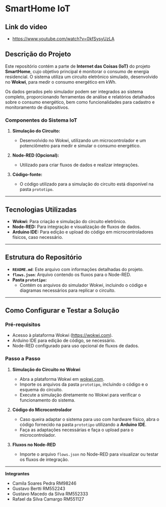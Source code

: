 # SmartHome IoT
## Link do video
- https://www.youtube.com/watch?v=0kfSysyUzLA
## Descrição do Projeto

Este repositório contém a parte de **Internet das Coisas (IoT)** do projeto **SmartHome**, cujo objetivo principal é monitorar o consumo de energia residencial. O sistema utiliza um circuito eletrônico simulado, desenvolvido no **Wokwi**, para medir o consumo energético em kWh.

Os dados gerados pelo simulador podem ser integrados ao sistema completo, proporcionando ferramentas de análise e relatórios detalhados sobre o consumo energético, bem como funcionalidades para cadastro e monitoramento de dispositivos.

### Componentes do Sistema IoT
1. **Simulação do Circuito:**
   - Desenvolvido no Wokwi, utilizando um microcontrolador e um potenciômetro para medir e simular o consumo energético.

2. **Node-RED (Opcional):**
   - Utilizado para criar fluxos de dados e realizar integrações.

3. **Código-fonte:**
   - O código utilizado para a simulação do circuito está disponível na pasta `prototipo`.

---

## Tecnologias Utilizadas
- **Wokwi:** Para criação e simulação do circuito eletrônico.
- **Node-RED:** Para integração e visualização de fluxos de dados.
- **Arduino IDE:** Para edição e upload do código em microcontroladores físicos, caso necessário.

---

## Estrutura do Repositório
- **`README.md`**: Este arquivo com informações detalhadas do projeto.
- **`flows.json`**: Arquivo contendo os fluxos para o Node-RED.
- **Pasta `prototipo`:**
  - Contém os arquivos do simulador Wokwi, incluindo o código e diagramas necessários para replicar o circuito.

---

## Como Configurar e Testar a Solução

### Pré-requisitos
- Acesso à plataforma Wokwi (https://wokwi.com).
- Arduino IDE para edição de código, se necessário.
- Node-RED configurado para uso opcional de fluxos de dados.

### Passo a Passo

1. **Simulação do Circuito no Wokwi**
   - Abra a plataforma Wokwi em [wokwi.com](https://wokwi.com).
   - Importe os arquivos da pasta `prototipo`, incluindo o código e o esquema do circuito.
   - Execute a simulação diretamente no Wokwi para verificar o funcionamento do sistema.

2. **Código do Microcontrolador**
   - Caso queira adaptar o sistema para uso com hardware físico, abra o código fornecido na pasta `prototipo` utilizando a **Arduino IDE**.
   - Faça as adaptações necessárias e faça o upload para o microcontrolador.

3. **Fluxos no Node-RED**
   - Importe o arquivo `flows.json` no Node-RED para visualizar ou testar os fluxos de integração.

---

 **Integrantes**
- Camila Soares Pedra RM98246
- Gustavo Bertti RM552243
- Gustavo Macedo da Silva RM552333
- Rafael da Silva Camargo RM551127 

